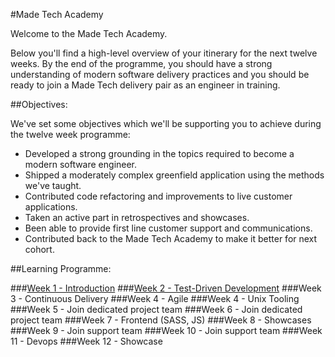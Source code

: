 #Made Tech Academy

Welcome to the Made Tech Academy. 

Below you'll find a high-level overview of your itinerary for the next twelve weeks. By the end of the programme, you should have a strong understanding of modern software delivery practices and you should be ready to join a Made Tech delivery pair as an engineer in training.

##Objectives:

We've set some objectives which we'll be supporting you to achieve during the twelve week programme:

* Developed a strong grounding in the topics required to become a modern software engineer. 
* Shipped a moderately complex greenfield application using the methods we've taught.
* Contributed code refactoring and improvements to live customer applications.
* Taken an active part in retrospectives and showcases.
* Been able to provide first line customer support and communications.
* Contributed back to the Made Tech Academy to make it better for next cohort.

##Learning Programme:

###[Week 1 - Introduction](learn/00_introduction.md)
###[Week 2 - Test-Driven Development](learn/01_tdd.md)
###Week 3 - Continuous Delivery
###Week 4 - Agile
###Week 4 - Unix Tooling
###Week 5 - Join dedicated project team
###Week 6 - Join dedicated project team
###Week 7 - Frontend (SASS, JS)
###Week 8 - Showcases
###Week 9 - Join support team
###Week 10 - Join support team
###Week 11 - Devops
###Week 12 - Showcase



